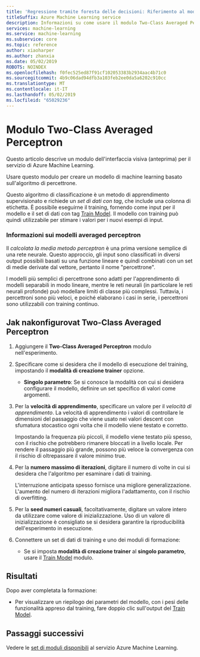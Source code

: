 ```yaml
---
title: 'Regressione tramite foresta delle decisioni: Riferimento al modulo'
titleSuffix: Azure Machine Learning service
description: Informazioni su come usare il modulo Two-Class Averaged Perceptron nel servizio Azure Machine Learning per creare un modello di machine learning basato sull'algoritmo di percettrone.
services: machine-learning
ms.service: machine-learning
ms.subservice: core
ms.topic: reference
author: xiaoharper
ms.author: zhanxia
ms.date: 05/02/2019
ROBOTS: NOINDEX
ms.openlocfilehash: f0fec525ed87f91cf102053383b2934aac4b71c0
ms.sourcegitcommit: 4b9c06dad94dfb3a103feb2ee0da5a6202c910cc
ms.translationtype: MT
ms.contentlocale: it-IT
ms.lasthandoff: 05/02/2019
ms.locfileid: "65029236"
---
```

# <a name="two-class-averaged-perceptron-module"></a>Modulo Two-Class Averaged Perceptron

Questo articolo descrive un modulo dell'interfaccia visiva (anteprima) per il servizio di Azure Machine Learning.

Usare questo modulo per creare un modello di machine learning basato sull'algoritmo di percettrone.  
  
Questo algoritmo di classificazione è un metodo di apprendimento supervisionato e richiede un *set di dati con tag*, che include una colonna di etichetta. È possibile eseguirne il training, fornendo come input per il modello e il set di dati con tag [Train Model](./train-model.md). Il modello con training può quindi utilizzabile per stimare i valori per i nuovi esempi di input.  

### <a name="about-averaged-perceptron-models"></a>Informazioni sui modelli averaged perceptron

Il *calcolata la media metodo perceptron* è una prima versione semplice di una rete neurale. Questo approccio, gli input sono classificati in diversi output possibili basati su una funzione lineare e quindi combinati con un set di medie derivate dal vettore, pertanto il nome "percettrone".

I modelli più semplici di percettrone sono adatti per l'apprendimento di modelli separabili in modo lineare, mentre le reti neurali (in particolare le reti neurali profonde) può modellare limiti di classe più complessi. Tuttavia, i percettroni sono più veloci, e poiché elaborano i casi in serie, i percettroni sono utilizzabili con training continuo.

## <a name="how-to-configure-two-class-averaged-perceptron"></a>Jak nakonfigurovat Two-Class Averaged Perceptron

1.  Aggiungere il **Two-Class Averaged Perceptron** modulo nell'esperimento.  

2.  Specificare come si desidera che il modello di esecuzione del training, impostando il **modalità di creazione trainer** opzione.  
  
    -   **Singolo parametro**: Se si conosce la modalità con cui si desidera configurare il modello, definire un set specifico di valori come argomenti.
  
3.  Per la **velocità di apprendimento**, specificare un valore per il *velocità di apprendimento*. La velocità di apprendimento i valori di controllare le dimensioni del passaggio che viene usato nei valori descent con sfumatura stocastico ogni volta che il modello viene testato e corretto.
  
     Impostando la frequenza più piccoli, il modello viene testato più spesso, con il rischio che potrebbero rimanere bloccati in a livello locale. Per rendere il passaggio più grande, possono più veloce la convergenza con il rischio di oltrepassare il valore minimo true.
  
4.  Per la **numero massimo di iterazioni**, digitare il numero di volte in cui si desidera che l'algoritmo per esaminare i dati di training.  
  
     L'interruzione anticipata spesso fornisce una migliore generalizzazione. L'aumento del numero di iterazioni migliora l'adattamento, con il rischio di overfitting.
  
5.  Per la **seed numeri casuali**, facoltativamente, digitare un valore intero da utilizzare come valore di inizializzazione. Uso di un valore di inizializzazione è consigliato se si desidera garantire la riproducibilità dell'esperimento in esecuzione.  
  
1.  Connettere un set di dati di training e uno dei moduli di formazione:
  
    -   Se si imposta **modalità di creazione trainer** al **singolo parametro**, usare il [Train Model](train-model.md) modulo.

## <a name="results"></a>Risultati

Dopo aver completata la formazione:

+ Per visualizzare un riepilogo dei parametri del modello, con i pesi delle funzionalità appreso dal training, fare doppio clic sull'output del [Train Model](./train-model.md).


## <a name="next-steps"></a>Passaggi successivi

Vedere le [set di moduli disponibili](module-reference.md) al servizio Azure Machine Learning. 